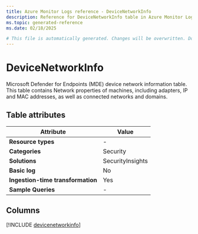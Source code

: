 ```yaml
---
title: Azure Monitor Logs reference - DeviceNetworkInfo
description: Reference for DeviceNetworkInfo table in Azure Monitor Logs.
ms.topic: generated-reference
ms.date: 02/18/2025

# This file is automatically generated. Changes will be overwritten. Do not change this file directly.
---
```


# DeviceNetworkInfo

Microsoft Defender for Endpoints (MDE) device network information table. This table contains Network properties of machines, including adapters, IP and MAC addresses, as well as connected networks and domains.


## Table attributes

|Attribute|Value|
|---|---|
|**Resource types**|-|
|**Categories**|Security|
|**Solutions**| SecurityInsights|
|**Basic log**|No|
|**Ingestion-time transformation**|Yes|
|**Sample Queries**|-|



## Columns
  
[!INCLUDE [devicenetworkinfo](~/reusable-content/ce-skilling/azure/includes/azure-monitor/reference/tables/devicenetworkinfo-include.md)]

